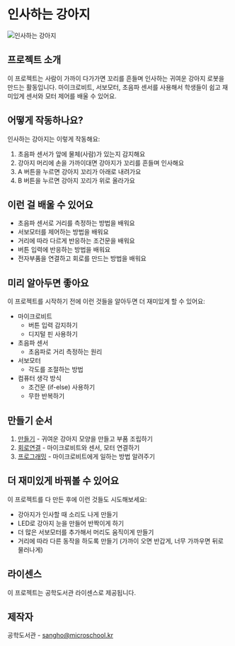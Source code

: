 # 인사하는 강아지

![인사하는 강아지](/img/greeting-dog.jpg)

## 프로젝트 소개
이 프로젝트는 사람이 가까이 다가가면 꼬리를 흔들며 인사하는 귀여운 강아지 로봇을 만드는 활동입니다. 마이크로비트, 서보모터, 초음파 센서를 사용해서 학생들이 쉽고 재미있게 센서와 모터 제어를 배울 수 있어요.

## 어떻게 작동하나요?
인사하는 강아지는 이렇게 작동해요:
1. 초음파 센서가 앞에 물체(사람)가 있는지 감지해요
2. 강아지 머리에 손을 가까이대면 강아지가 꼬리를 흔들며 인사해요
4. A 버튼을 누르면 강아지 꼬리가 아래로 내려가요
5. B 버튼을 누르면 강아지 꼬리가 위로 올라가요

## 이런 걸 배울 수 있어요
- 초음파 센서로 거리를 측정하는 방법을 배워요
- 서보모터를 제어하는 방법을 배워요
- 거리에 따라 다르게 반응하는 조건문을 배워요
- 버튼 입력에 반응하는 방법을 배워요
- 전자부품을 연결하고 회로를 만드는 방법을 배워요

## 미리 알아두면 좋아요
이 프로젝트를 시작하기 전에 이런 것들을 알아두면 더 재미있게 할 수 있어요:
- 마이크로비트 
    - 버튼 입력 감지하기
    - 디지털 핀 사용하기
- 초음파 센서
    - 초음파로 거리 측정하는 원리
- 서보모터
    - 각도를 조절하는 방법
- 컴퓨터 생각 방식
    - 조건문 (if-else) 사용하기
    - 무한 반복하기

## 만들기 순서  
1. [만들기](/make.md) - 귀여운 강아지 모양을 만들고 부품 조립하기
2. [회로연결](/schematic.md) - 마이크로비트와 센서, 모터 연결하기
3. [프로그래밍](/code.md) - 마이크로비트에게 일하는 방법 알려주기

## 더 재미있게 바꿔볼 수 있어요
이 프로젝트를 다 만든 후에 이런 것들도 시도해보세요:
- 강아지가 인사할 때 소리도 나게 만들기
- LED로 강아지 눈을 만들어 반짝이게 하기
- 더 많은 서보모터를 추가해서 머리도 움직이게 만들기
- 거리에 따라 다른 동작을 하도록 만들기 (가까이 오면 반갑게, 너무 가까우면 뒤로 물러나게)

## 라이센스 
이 프로젝트는 공학도서관 라이센스로 제공됩니다.

## 제작자
공학도서관 - sangho@microschool.kr

